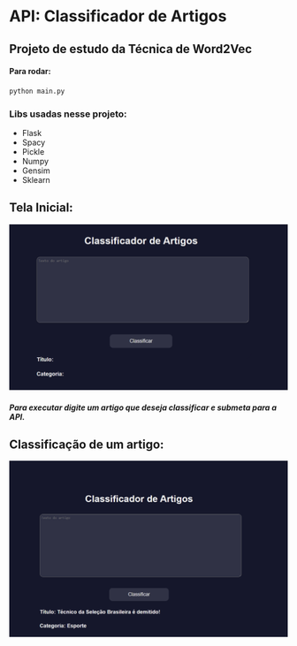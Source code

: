 # API: Classificador de Artigos

## Projeto de estudo da Técnica de Word2Vec

#### Para rodar:
```sh
python main.py
```

### Libs usadas nesse projeto:

- Flask
- Spacy
- Pickle
- Numpy
- Gensim
- Sklearn


## Tela Inicial:
![TelaInicial](docs\tela_artigo.png)

##### Para executar digite um artigo que deseja classificar e submeta para a API.

## Classificação de um artigo:
![TelaClass](docs\tela_class.png)